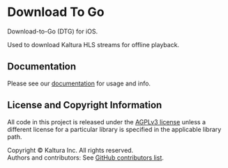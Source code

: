 # Download To Go
Download-to-Go (DTG) for iOS. 

Used to download Kaltura HLS streams for offline playback. 

## Documentation
Please see our [documentation](https://kaltura.github.io/playkit/guide/ios/dtg/) for usage and info.

## License and Copyright Information
All code in this project is released under the [AGPLv3 license](http://www.gnu.org/licenses/agpl-3.0.html) unless a different license for a particular library is specified in the applicable library path.   

Copyright © Kaltura Inc. All rights reserved.   
Authors and contributors: See [GitHub contributors list](https://github.com/kaltura/playkit-dtg-ios/graphs/contributors).
